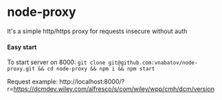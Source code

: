 # node-proxy
It's a simple http/https proxy for requests
insecure
without auth

#### Easy start
To start server on 8000:
`git clone git@github.com:vnabatov/node-proxy.git && cd node-proxy && npm i && npm start`

Request example:
http://localhost:8000/?r=https://dcmdev.wiley.com/alfresco/s/com/wiley/wpp/cmh/dcm/version

